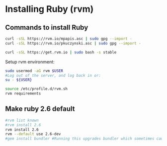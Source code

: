 # Installing Ruby (rvm)

## Commands to install Ruby

```sh
curl -sSL https://rvm.io/mpapis.asc | sudo gpg --import -
curl -sSL https://rvm.io/pkuczynski.asc | sudo gpg --import -

curl -sSL https://get.rvm.io | sudo bash -s stable
```

Setup rvm environment:

```sh
sudo usermod -aG rvm $USER
#Log out of the server, and log back in or:
su - ${USER}

source /etc/profile.d/rvm.sh
rvm requirements
```

## Make ruby 2.6 default

```sh
#rvm list known
#rvm install 2.6
rvm install 2.6
rvm --default use 2.6-dev
#gem install bundler #Running this upgrades bundler which sometimes causes problems
```
